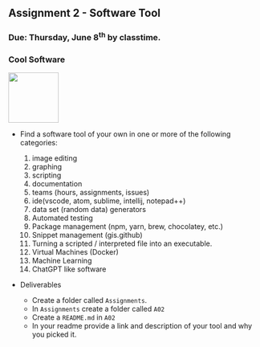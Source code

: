 ## Assignment 2 - Software Tool
### Due: Thursday, June 8<sup>th</sup> by classtime.

### Cool Software

<img src="https://at-cdn-s02.audiotool.com/2018/04/24/users/walkie_talkie/avatar256x256-bd131d734ae54f8ab8e874fab3b5ba55.jpg" width="100">

- Find a software tool of your own in one or more of the following categories:
    1. image editing
    1. graphing
    1. scripting 
    1. documentation
    1. teams (hours, assignments, issues)
    1. ide(vscode, atom, sublime, intellij, notepad++)
    1. data set (random data) generators
    1. Automated testing
    1. Package management (npm, yarn, brew, chocolatey, etc.)
    1. Snippet management (gis.github)
    1. Turning a scripted / interpreted file into an executable. 
    1. Virtual Machines (Docker)
    2. Machine Learning
    3. ChatGPT like software
    
- Deliverables
  - Create a folder called `Assignments`.
  - In `Assignments` create a folder called `A02`
  - Create a `README.md` in `A02`
  - In your readme provide a link and description of your tool and why you picked it.

  

